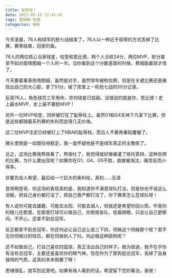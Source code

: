 ```yaml
---
title: 耻辱柱！
date: 2023-05-15 12:41:42
tags: 詹姆斯·哈登
categories: NBA
---
```


今天凌晨，76人和绿军的抢七战结束了，76人以一种近乎屈辱的方式丢掉了比赛，赛季结束，回家钓鱼。

76人的两位核心当家球星，哈登和恩比德，两个人合砍24分，两位MVP，砍分甚至不如对面塔图姆一个人的一半。当你看到这个分数差距的时候，费城能赢球才怪了。

今天要着重表扬塔图姆，虽然是对手，虽然常年被称拉胯，但是在关键比赛还是展现出自己的大心脏，拿了51分，破了库里上一轮抢七战的50分记录。

反观76人，角色球员三军用命，奈何球星已投敌。没错说的就是你，恩比德！史上最水MVP，史上最不要脸MVP！

另外一位MVP哈登，同样被钉在了耻辱柱上。虽然G1和G4天神下凡拿下比赛，但是这些都随着系列赛的失利而变得几无价值。

这二位MVP注定已经被钉上了NBA的耻辱柱，愿后人不要再重蹈覆辙了。

猪头里倒是一如既往地稳定，我一度怀疑他是不是绿军真正的主教练了。

总之，这场比赛我熬夜看了，熬夜吐了，我觉得就好像被灌了依托答辩，这种丑陋的比赛，为什么要出现呢？如果你在G1、G4、G5不胜，直接被淘汰，痛苦反而小得多。

非要先给人希望，最后给一个巨大的奥利给，真的......无语

登哥啊登哥，你这场的表现真的是，我知道你不满意球队打法，但是你也不该这么消极，把自己身价都打没了，把自己尊严都打没了，你下赛季怎么签球队呀！

有人说你可能去雄鹿、可能去太阳、可能去湖人，但我还是希望你回火箭，毕竟你的根儿在那里，在那里打球可以做自己，你旅居各队，低眉顺眼，只会让自己更郁闷，不开心，还拿不到总冠军。

反正都拿不到总冠军，你还何必让自己这么低三下四，伺候这个伺候那个呢？君不见你伺候过的球员，都在伺候别人了吗，何必做这种舔狗呢？

还不如做自己，打自己喜欢的篮球，真正活出自己的样子。做为球迷，我不在乎你有没有总冠军，主要还是喜欢你的精气神。现在你为了那狗屁总冠军，丢掉了自身独特的气质，这真的本末倒置了呀！

思绪很乱，就写到这里吧。如果有缘人看到的话，希望留下您的看法，谢谢！